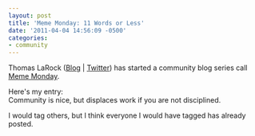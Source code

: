 ```yaml
---
layout: post
title: 'Meme Monday: 11 Words or Less'
date: '2011-04-04 14:56:09 -0500'
categories:
- community
---
```

<p>Thomas LaRock (<a href="http://thomaslarock.com/">Blog</a> | <a href="http://twitter.com/SQLRockstar">Twitter</a>)&nbsp;has started a community blog series call <a href="http://thomaslarock.com/2011/04/welcome-to-meme-monday/">Meme Monday</a>.</p>
<p>Here's my entry:<br />
Community is nice, but displaces work if you are not disciplined.</p>
<p>I would tag others, but I think everyone I would have tagged has already posted.</p>
